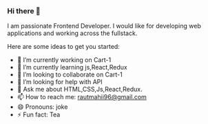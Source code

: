 ### Hi there 👋


<!-- **Rautmahi/Rautmahi** is a ✨ _special_ ✨ repository because its `README.md` (this file) appears on your GitHub profile. -->
I am passionate Frontend Developer.
I would like for developing web applications and working across the fullstack.

Here are some ideas to get you started:

- 🔭 I’m currently working on Cart-1
- 🌱 I’m currently learning js,React,Redux
- 👯 I’m looking to collaborate on Cart-1
- 🤔 I’m looking for help with API
- 💬 Ask me about HTML,CSS,Js,React,Redux.
- 📫 How to reach me: rautmahii96@gmail.com
- 😄 Pronouns: joke
- ⚡ Fun fact: Tea

